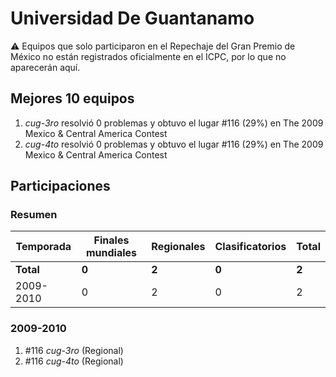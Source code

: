 # Universidad De Guantanamo

:warning: Equipos que solo participaron en el Repechaje del Gran Premio de México no están registrados oficialmente en el ICPC, por lo que no aparecerán aquí.

## Mejores 10 equipos

1. _cug-3ro_ resolvió 0 problemas y obtuvo el lugar #116 (29%) en The 2009 Mexico & Central America Contest
1. _cug-4to_ resolvió 0 problemas y obtuvo el lugar #116 (29%) en The 2009 Mexico & Central America Contest

## Participaciones

### Resumen

| Temporada | Finales mundiales | Regionales | Clasificatorios | Total |
| --- | --- | --- | --- | --- |
| **Total** | **0** | **2** | **0** | **2** |
| 2009-2010 | 0 | 2 | 0 | 2 |

### 2009-2010

1. #116 _cug-3ro_ (Regional)
1. #116 _cug-4to_ (Regional)



